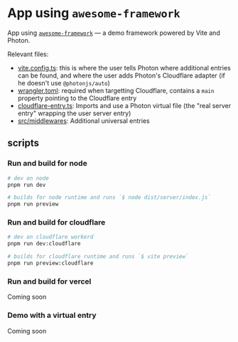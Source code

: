 # App using `awesome-framework`

App using [`awesome-framework`](../awesome-framework) — a demo framework powered by Vite and Photon.

Relevant files:
- [vite.config.ts](./vite.config.ts): this is where the user tells Photon where additional entries can be found, and where the user adds Photon's Cloudflare adapter (if he doesn't use `@photonjs/auto`)
- [wrangler.toml](./wrangler.toml): required when targetting Cloudflare, contains a `main` property pointing to the Cloudflare entry
- [cloudflare-entry.ts](./cloudflare-entry.ts): Imports and use a Photon virtual file (the "real server entry" wrapping the user server entry)
- [src/middlewares](./src/middlewares): Additional universal entries


## scripts

### Run and build for node

```sh
# dev on node
pnpm run dev

# builds for node runtime and runs `$ node dist/server/index.js`
pnpm run preview
```

### Run and build for cloudflare

```sh
# dev on cloudflare workerd
pnpm run dev:cloudflare

# builds for cloudflare runtime and runs `$ vite preview`
pnpm run preview:cloudflare
```

### Run and build for vercel

Coming soon

### Demo with a virtual entry

Coming soon
